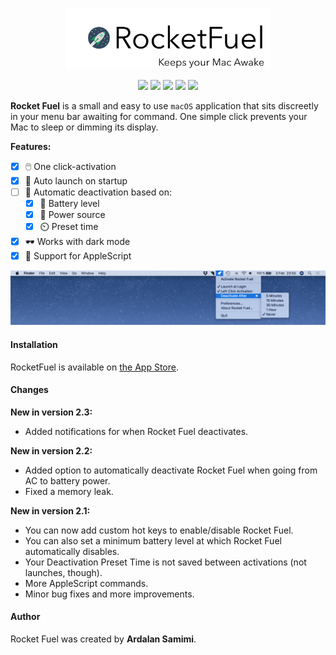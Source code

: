 <p align="center">
  <img src="logo.png" data-canonical-src="logo.png" width="65%"/>
</p>

<p align="center">
  <a href="https://badge.fury.io/gh/Saturn-Five%2FRocketFuel"><img src="https://badge.fury.io/gh/Saturn-Five%2FRocketFuel.svg"></a>
<a href="https://travis-ci.org/Saturn-Five/RocketFuel"><img src="https://api.travis-ci.org/Saturn-Five/RocketFuel.svg?branch=master"></a>
<a href="https://github.com/Saturn-Five/RocketFuel/commits/master"><img src="https://img.shields.io/github/last-commit/Saturn-Five/RocketFuel.svg"></a>
<a href="https://github.com/Saturn-Five/RocketFuel/issues"><img src="https://img.shields.io/github/issues/Saturn-Five/rocketfuel.svg"></a>
<a href="https://github.com/Saturn-Five/RocketFuel"><img src="https://img.shields.io/badge/Swift-4.0-%23fff.svg"></a>
</p>

**Rocket Fuel** is a small and easy to use ``macOS`` application that sits discreetly in your menu bar awaiting for command. One simple click prevents your Mac to sleep or dimming its display.

**Features:**
- [x] 🖱️ One click-activation
- [x] 🚀 Auto launch on startup
- [ ] 🤖 Automatic deactivation based on:
  - [x] 🔋 Battery level
  - [x] 🔌 Power source
  - [x] ⏲️ Preset time
- [x] 🕶️ Works with dark mode
- [x] 🍎 Support for AppleScript

<img src="screenshot_rocketfuel.png">

#### Installation

RocketFuel is available on [the App Store](https://itunes.apple.com/se/app/rocket-fuel/id1114196460?l=en&mt=12).

#### Changes

**New in version 2.3:**
- Added notifications for when Rocket Fuel deactivates.

**New in version 2.2:**
- Added option to automatically deactivate Rocket Fuel when going from AC to battery power.
- Fixed a memory leak.

**New in version 2.1:**
- You can now add custom hot keys to enable/disable Rocket Fuel.
- You can also set a minimum battery level at which Rocket Fuel automatically disables.
- Your Deactivation Preset Time is not saved between activations (not launches, though).
- More AppleScript commands.
- Minor bug fixes and more improvements.

#### Author
Rocket Fuel was created by **Ardalan Samimi**.
